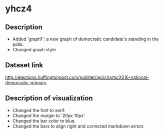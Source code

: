 # yhcz4
## Description
  * Added 'graph1': a new graph of democratic candidate's standing in the polls.
  * Changed graph style
## Dataset link
http://elections.huffingtonpost.com/pollster/api/charts/2016-national-democratic-primary
## Description of visualization
  * Changed the font to serif. 
  * Changed the margin to '20px 10px' 
  * Changed the bar color to blue.
  * Changed the bars to align right and corrected markdown errors
